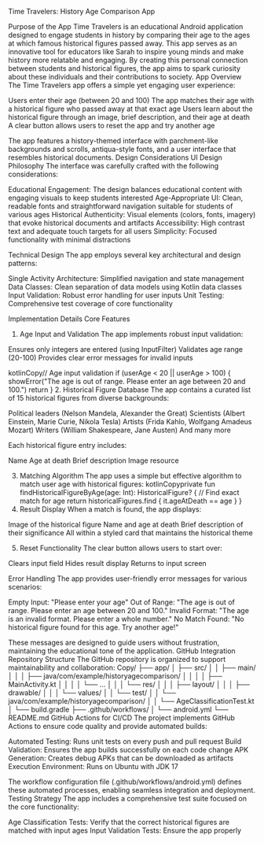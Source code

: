 Time Travelers: History Age Comparison App

Purpose of the App
Time Travelers is an educational Android application designed to engage students in history by comparing their age to the ages at which famous historical figures passed away. This app serves as an innovative tool for educators like Sarah to inspire young minds and make history more relatable and engaging. By creating this personal connection between students and historical figures, the app aims to spark curiosity about these individuals and their contributions to society.
App Overview
The Time Travelers app offers a simple yet engaging user experience:

Users enter their age (between 20 and 100)
The app matches their age with a historical figure who passed away at that exact age
Users learn about the historical figure through an image, brief description, and their age at death
A clear button allows users to reset the app and try another age

The app features a history-themed interface with parchment-like backgrounds and scrolls, antiqua-style fonts, and a user interface that resembles historical documents.
Design Considerations
UI Design Philosophy
The interface was carefully crafted with the following considerations:

Educational Engagement: The design balances educational content with engaging visuals to keep students interested
Age-Appropriate UI: Clean, readable fonts and straightforward navigation suitable for students of various ages
Historical Authenticity: Visual elements (colors, fonts, imagery) that evoke historical documents and artifacts
Accessibility: High contrast text and adequate touch targets for all users
Simplicity: Focused functionality with minimal distractions

Technical Design
The app employs several key architectural and design patterns:

Single Activity Architecture: Simplified navigation and state management
Data Classes: Clean separation of data models using Kotlin data classes
Input Validation: Robust error handling for user inputs
Unit Testing: Comprehensive test coverage of core functionality

Implementation Details
Core Features
1. Age Input and Validation
The app implements robust input validation:

Ensures only integers are entered (using InputFilter)
Validates age range (20-100)
Provides clear error messages for invalid inputs

kotlinCopy// Age input validation
if (userAge < 20 || userAge > 100) {
    showError("The age is out of range. Please enter an age between 20 and 100.")
    return
}
2. Historical Figure Database
The app contains a curated list of 15 historical figures from diverse backgrounds:

Political leaders (Nelson Mandela, Alexander the Great)
Scientists (Albert Einstein, Marie Curie, Nikola Tesla)
Artists (Frida Kahlo, Wolfgang Amadeus Mozart)
Writers (William Shakespeare, Jane Austen)
And many more

Each historical figure entry includes:

Name
Age at death
Brief description
Image resource

3. Matching Algorithm
The app uses a simple but effective algorithm to match user age with historical figures:
kotlinCopyprivate fun findHistoricalFigureByAge(age: Int): HistoricalFigure? {
    // Find exact match for age
    return historicalFigures.find { it.ageAtDeath == age }
}
4. Result Display
When a match is found, the app displays:

Image of the historical figure
Name and age at death
Brief description of their significance
All within a styled card that maintains the historical theme

5. Reset Functionality
The clear button allows users to start over:

Clears input field
Hides result display
Returns to input screen

Error Handling
The app provides user-friendly error messages for various scenarios:

Empty Input: "Please enter your age"
Out of Range: "The age is out of range. Please enter an age between 20 and 100."
Invalid Format: "The age is an invalid format. Please enter a whole number."
No Match Found: "No historical figure found for this age. Try another age!"

These messages are designed to guide users without frustration, maintaining the educational tone of the application.
GitHub Integration
Repository Structure
The GitHub repository is organized to support maintainability and collaboration:
Copy/
├── app/
│   ├── src/
│   │   ├── main/
│   │   │   ├── java/com/example/historyagecomparison/
│   │   │   │   ├── MainActivity.kt
│   │   │   │   └── ...
│   │   │   └── res/
│   │   │       ├── layout/
│   │   │       ├── drawable/
│   │   │       └── values/
│   │   └── test/
│   │       └── java/com/example/historyagecomparison/
│   │           └── AgeClassificationTest.kt
│   └── build.gradle
├── .github/workflows/
│   └── android.yml
└── README.md
GitHub Actions for CI/CD
The project implements GitHub Actions to ensure code quality and provide automated builds:

Automated Testing: Runs unit tests on every push and pull request
Build Validation: Ensures the app builds successfully on each code change
APK Generation: Creates debug APKs that can be downloaded as artifacts
Execution Environment: Runs on Ubuntu with JDK 17

The workflow configuration file (.github/workflows/android.yml) defines these automated processes, enabling seamless integration and deployment.
Testing Strategy
The app includes a comprehensive test suite focused on the core functionality:

Age Classification Tests: Verify that the correct historical figures are matched with input ages
Input Validation Tests: Ensure the app properly
